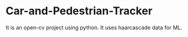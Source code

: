 # Car-and-Pedestrian-Tracker
It is an open-cv project using python. It uses haarcascade data for ML.
